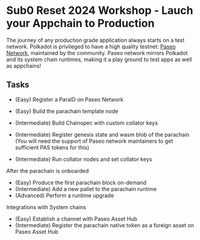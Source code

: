 # Sub0 Reset 2024 Workshop - Lauch your Appchain to Production

The journey of any production grade application always starts on a test network. Polkadot is privileged to have a high quality testnet: 
[Paseo Network](https://github.com/paseo-network), maintained by the community. Paseo network mirrors Polkadot and its system chain
runtimes, making it a play ground to test apps as well as appchains! 

## Tasks

- (Easy) Register a ParaID on Paseo Network
- (Easy) Build the parachain template node

- (Intermediate) Build Chainspec with custom collator keys
- (Intermediate) Register genesis state and wasm blob of the parachain (You will need the support of Paseo network maintainers to get sufficient PAS tokens for this)
- (Intermediate) Run collator nodes and set collator keys

After the parachain is onboarded

- (Easy) Produce the first parachain block on-demand
- (Intermediate) Add a new pallet to the parachain runtime
- (Advanced) Perform a runtime upgrade

Integrations with System chains

- (Easy) Establish a channel with Paseo Asset Hub
- (Intermediate) Register the parachain native token as a foreign asset on Paseo Asset Hub




